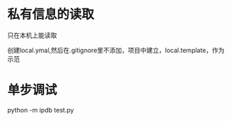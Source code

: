 # 私有信息的读取
只在本机上能读取

创建local.ymal,然后在.gitignore里不添加，项目中建立，local.template，作为示范


# 单步调试
python -m ipdb test.py
